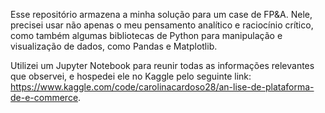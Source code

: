Esse repositório armazena a minha solução para um case de FP&A. Nele, precisei usar não apenas o meu pensamento analítico e raciocínio crítico, como também algumas bibliotecas de Python para manipulação e visualização de dados, como Pandas e Matplotlib.

Utilizei um Jupyter Notebook para reunir todas as informações relevantes que observei, e hospedei ele no Kaggle pelo seguinte link: https://www.kaggle.com/code/carolinacardoso28/an-lise-de-plataforma-de-e-commerce.
